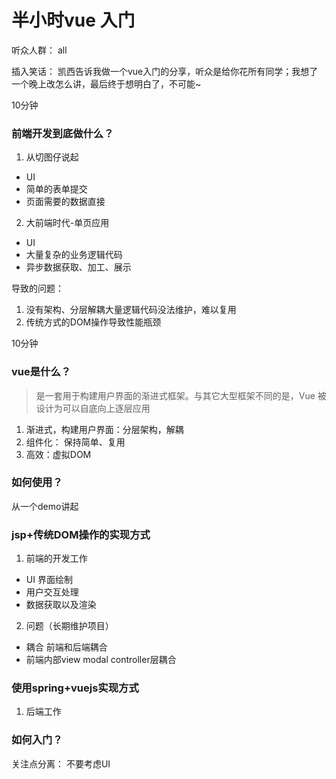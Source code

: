 # 半小时vue 入门

听众人群： all


插入笑话：
凯西告诉我做一个vue入门的分享，听众是给你花所有同学；我想了一个晚上改怎么讲，最后终于想明白了，不可能~

10分钟
### 前端开发到底做什么？
1. 从切图仔说起
  - UI
  - 简单的表单提交
  - 页面需要的数据直接
2. 大前端时代-单页应用
  - UI
  - 大量复杂的业务逻辑代码
  - 异步数据获取、加工、展示

导致的问题：
1. 没有架构、分层解耦大量逻辑代码没法维护，难以复用
2. 传统方式的DOM操作导致性能瓶颈

10分钟
### vue是什么？
> 是一套用于构建用户界面的渐进式框架。与其它大型框架不同的是，Vue 被设计为可以自底向上逐层应用
1. 渐进式，构建用户界面：分层架构，解耦
2. 组件化： 保持简单、复用
3. 高效：虚拟DOM

### 如何使用？

从一个demo讲起


### jsp+传统DOM操作的实现方式
1. 前端的开发工作
  - UI 界面绘制
  - 用户交互处理
  - 数据获取以及渲染
2. 问题（长期维护项目）
  - 耦合 前端和后端耦合
  - 前端内部view modal controller层耦合

### 使用spring+vuejs实现方式
1. 后端工作


### 如何入门？
关注点分离： 不要考虑UI
